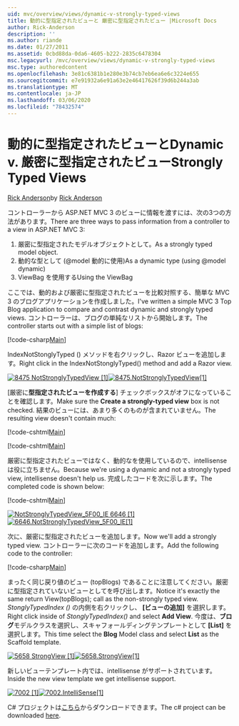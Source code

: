 ```yaml
---
uid: mvc/overview/views/dynamic-v-strongly-typed-views
title: 動的に型指定されたビューと 厳密に型指定されたビュー |Microsoft Docs
author: Rick-Anderson
description: ''
ms.author: riande
ms.date: 01/27/2011
ms.assetid: 0cbd88da-0da6-4605-b222-2835c6478304
msc.legacyurl: /mvc/overview/views/dynamic-v-strongly-typed-views
msc.type: authoredcontent
ms.openlocfilehash: 3e81c6381b1e280e3b74cb7eb6ea6e6c3224e655
ms.sourcegitcommit: e7e91932a6e91a63e2e46417626f39d6b244a3ab
ms.translationtype: MT
ms.contentlocale: ja-JP
ms.lasthandoff: 03/06/2020
ms.locfileid: "78432574"
---
```

# <a name="dynamic-v-strongly-typed-views"></a><span data-ttu-id="5ce32-103">動的に型指定されたビューと</span><span class="sxs-lookup"><span data-stu-id="5ce32-103">Dynamic v.</span></span> <span data-ttu-id="5ce32-104">厳密に型指定されたビュー</span><span class="sxs-lookup"><span data-stu-id="5ce32-104">Strongly Typed Views</span></span>

<span data-ttu-id="5ce32-105">[Rick Anderson](https://twitter.com/RickAndMSFT)</span><span class="sxs-lookup"><span data-stu-id="5ce32-105">by [Rick Anderson](https://twitter.com/RickAndMSFT)</span></span>

<span data-ttu-id="5ce32-106">コントローラーから ASP.NET MVC 3 のビューに情報を渡すには、次の3つの方法があります。</span><span class="sxs-lookup"><span data-stu-id="5ce32-106">There are three ways to pass information from a controller to a view in ASP.NET MVC 3:</span></span>

1. <span data-ttu-id="5ce32-107">厳密に型指定されたモデルオブジェクトとして。</span><span class="sxs-lookup"><span data-stu-id="5ce32-107">As a strongly typed model object.</span></span>
2. <span data-ttu-id="5ce32-108">動的な型として (@model 動的に使用)</span><span class="sxs-lookup"><span data-stu-id="5ce32-108">As a dynamic type (using @model dynamic)</span></span>
3. <span data-ttu-id="5ce32-109">ViewBag を使用する</span><span class="sxs-lookup"><span data-stu-id="5ce32-109">Using the ViewBag</span></span>

<span data-ttu-id="5ce32-110">ここでは、動的および厳密に型指定されたビューを比較対照する、簡単な MVC 3 のブログアプリケーションを作成しました。</span><span class="sxs-lookup"><span data-stu-id="5ce32-110">I've written a simple MVC 3 Top Blog application to compare and contrast dynamic and strongly typed views.</span></span> <span data-ttu-id="5ce32-111">コントローラーは、ブログの単純なリストから開始します。</span><span class="sxs-lookup"><span data-stu-id="5ce32-111">The controller starts out with a simple list of blogs:</span></span>

[!code-csharp[Main](dynamic-v-strongly-typed-views/samples/sample1.cs)]

<span data-ttu-id="5ce32-112">IndexNotStonglyTyped () メソッドを右クリックし、Razor ビューを追加します。</span><span class="sxs-lookup"><span data-stu-id="5ce32-112">Right click in the IndexNotStonglyTyped() method and add a Razor view.</span></span>

<span data-ttu-id="5ce32-113">[![8475 NotStronglyTypedView [1]](dynamic-v-strongly-typed-views/_static/image2.png)](dynamic-v-strongly-typed-views/_static/image1.png)</span><span class="sxs-lookup"><span data-stu-id="5ce32-113">[![8475.NotStronglyTypedView[1]](dynamic-v-strongly-typed-views/_static/image2.png)](dynamic-v-strongly-typed-views/_static/image1.png)</span></span>

<span data-ttu-id="5ce32-114">[厳密に**型指定されたビューを作成する**] チェックボックスがオフになっていることを確認します。</span><span class="sxs-lookup"><span data-stu-id="5ce32-114">Make sure the **Create a strongly-typed view** box is not checked.</span></span> <span data-ttu-id="5ce32-115">結果のビューには、あまり多くのものが含まれていません。</span><span class="sxs-lookup"><span data-stu-id="5ce32-115">The resulting view doesn't contain much:</span></span>

[!code-cshtml[Main](dynamic-v-strongly-typed-views/samples/sample2.cshtml)]

[!code-cshtml[Main](dynamic-v-strongly-typed-views/samples/sample3.cshtml)]

<span data-ttu-id="5ce32-116">厳密に型指定されたビューではなく、動的なを使用しているので、intellisense は役に立ちません。</span><span class="sxs-lookup"><span data-stu-id="5ce32-116">Because we're using a dynamic and not a strongly typed view, intellisense doesn't help us.</span></span> <span data-ttu-id="5ce32-117">完成したコードを次に示します。</span><span class="sxs-lookup"><span data-stu-id="5ce32-117">The completed code is shown below:</span></span>

[!code-cshtml[Main](dynamic-v-strongly-typed-views/samples/sample4.cshtml)]

<span data-ttu-id="5ce32-118">[![NotStronglyTypedView_5F00_IE 6646 [1]](dynamic-v-strongly-typed-views/_static/image4.png)](dynamic-v-strongly-typed-views/_static/image3.png)</span><span class="sxs-lookup"><span data-stu-id="5ce32-118">[![6646.NotStronglyTypedView_5F00_IE[1]](dynamic-v-strongly-typed-views/_static/image4.png)](dynamic-v-strongly-typed-views/_static/image3.png)</span></span>

<span data-ttu-id="5ce32-119">次に、厳密に型指定されたビューを追加します。</span><span class="sxs-lookup"><span data-stu-id="5ce32-119">Now we'll add a strongly typed view.</span></span> <span data-ttu-id="5ce32-120">コントローラーに次のコードを追加します。</span><span class="sxs-lookup"><span data-stu-id="5ce32-120">Add the following code to the controller:</span></span>

[!code-csharp[Main](dynamic-v-strongly-typed-views/samples/sample5.cs)]

<span data-ttu-id="5ce32-121">まったく同じ戻り値のビュー (topBlogs) であることに注意してください。厳密に型指定されていないビューとしてを呼び出します。</span><span class="sxs-lookup"><span data-stu-id="5ce32-121">Notice it's exactly the same return View(topBlogs); call as the non-strongly typed view.</span></span> <span data-ttu-id="5ce32-122">*StonglyTypedIndex ()* の内側を右クリックし、 **[ビューの追加]** を選択します。</span><span class="sxs-lookup"><span data-stu-id="5ce32-122">Right click inside of *StonglyTypedIndex()* and select **Add View**.</span></span> <span data-ttu-id="5ce32-123">今度は、**ブログ**モデルクラスを選択し、スキャフォールディングテンプレートとして **[List]** を選択します。</span><span class="sxs-lookup"><span data-stu-id="5ce32-123">This time select the **Blog** Model class and select **List** as the Scaffold template.</span></span>

<span data-ttu-id="5ce32-124">[![5658 StrongView [1]](dynamic-v-strongly-typed-views/_static/image6.png)](dynamic-v-strongly-typed-views/_static/image5.png)</span><span class="sxs-lookup"><span data-stu-id="5ce32-124">[![5658.StrongView[1]](dynamic-v-strongly-typed-views/_static/image6.png)](dynamic-v-strongly-typed-views/_static/image5.png)</span></span>

<span data-ttu-id="5ce32-125">新しいビューテンプレート内では、intellisense がサポートされています。</span><span class="sxs-lookup"><span data-stu-id="5ce32-125">Inside the new view template we get intellisense support.</span></span>

<span data-ttu-id="5ce32-126">[![7002 [1]](dynamic-v-strongly-typed-views/_static/image8.png)](dynamic-v-strongly-typed-views/_static/image7.png)</span><span class="sxs-lookup"><span data-stu-id="5ce32-126">[![7002.IntelliSense[1]](dynamic-v-strongly-typed-views/_static/image8.png)](dynamic-v-strongly-typed-views/_static/image7.png)</span></span>

<span data-ttu-id="5ce32-127">C# プロジェクトは[こちら](https://blogs.msdn.com/cfs-file.ashx/__key/CommunityServer-Blogs-Components-WeblogFiles/00-00-01-11-73-SSMS/1817.Mvc3ViewDemo.zip)からダウンロードできます。</span><span class="sxs-lookup"><span data-stu-id="5ce32-127">The c# project can be downloaded [here](https://blogs.msdn.com/cfs-file.ashx/__key/CommunityServer-Blogs-Components-WeblogFiles/00-00-01-11-73-SSMS/1817.Mvc3ViewDemo.zip).</span></span>
